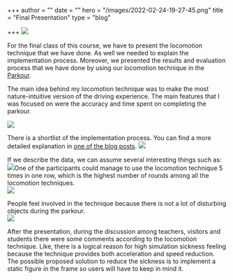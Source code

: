 +++
author = ""
date = ""
hero = "/images/2022-02-24-19-27-45.png"
title = "Final Presentation"
type = "blog"

+++
![](/images/2022-02-24-19-03-30.png)

For the final class of this course, we have to present the locomotion technique that we have done. As well we needed to explain the implementation process. Moreover, we presented the results and evaluation process that we have done by using our locomotion technique in the [Parkour](https://github.com/wenjietseng/VR-locomotion-parkour). 

The main idea behind my locomotion technique was to make the most nature-intuitive version of the driving experience. The main features that I was focused on were the accuracy and time spent on completing the parkour. 

![](/images/2022-02-24-19-05-32.png)

There is a shortlist of the implementation process. You can find a more detailed explanation in [one of the blog posts](https://dariyamhciblog.netlify.app/blog-posts/teach-me-how-to-drive/). ![](/images/2022-02-24-19-05-43.png)

If we describe the data, we can assume several interesting things such as:![](/images/2022-02-24-19-05-56.png)One of the participants could manage to use the locomotion technique 5 times in one row, which is the highest number of rounds among all the locomotion techniques.  
![](/images/2022-02-24-19-06-02.png)

People feel involved in the technique because there is not a lot of disturbing objects during the parkour.  
![](/images/2022-02-24-19-05-51.png)

After the presentation, during the discussion among teachers, visitors and students there were some comments according to the locomotion technique. Like, there is a logical reason for high simulation sickness feeling because the technique provides both acceleration and speed reduction. The possible proposed solution to reduce the sickness is to implement a static figure in the frame so users will have to keep in mind it.